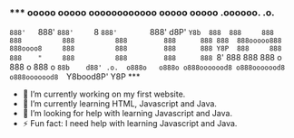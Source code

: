 ### *** ooooo   ooooo oooooooooooo ooooo        ooooo          .oooooo.   .o. 
`888'   `888' `888'     `8 `888'        `888'         d8P'  `Y8b  888 
 888     888   888          888          888         888      888 888 
 888ooooo888   888oooo8     888          888         888      888 Y8P 
 888     888   888    "     888          888         888      888 `8' 
 888     888   888       o  888       o  888       o `88b    d88' .o. 
o888o   o888o o888ooooood8 o888ooooood8 o888ooooood8  `Y8bood8P'  Y8P ***


- 🔭 I’m currently working on my first website.
- 🌱 I’m currently learning HTML, Javascript and Java.
- 🤔 I’m looking for help with learning Javascript and Java.
-  ⚡ Fun fact: I need help with learning Javascript and Java.


<!--
**lalolel/lalolel** is a ✨ _special_ ✨ repository because its `README.md` (this file) appears on your GitHub profile.

Here are some ideas to get you started:

- 🔭 I’m currently working on ...
- 🌱 I’m currently learning ...
- 👯 I’m looking to collaborate on ...
- 🤔 I’m looking for help with ...
- 💬 Ask me about ...
- 📫 How to reach me: ...
- 😄 Pronouns: ...
- ⚡ Fun fact: ...
-->
